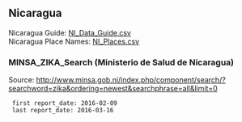 ## Nicaragua  
  
Nicaragua Guide: [NI_Data_Guide.csv](NI_Data_Guide.csv)  
Nicaragua Place Names: [NI_Places.csv](NI_Places.csv)  
  
### MINSA_ZIKA_Search (Ministerio de Salud de Nicaragua)  
  
Source: <http://www.minsa.gob.ni/index.php/component/search/?searchword=zika&ordering=newest&searchphrase=all&limit=0>  

     first report_date: 2016-02-09  
     last report_date: 2016-03-16
